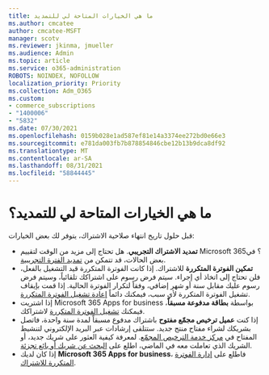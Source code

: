 ```yaml
---
title: ما هي الخيارات المتاحة لي للتمديد
ms.author: cmcatee
author: cmcatee-MSFT
manager: scotv
ms.reviewer: jkinma, jmueller
ms.audience: Admin
ms.topic: article
ms.service: o365-administration
ROBOTS: NOINDEX, NOFOLLOW
localization_priority: Priority
ms.collection: Adm_O365
ms.custom:
- commerce_subscriptions
- "1400006"
- "5832"
ms.date: 07/30/2021
ms.openlocfilehash: 0159b028e1ad587ef81e14a3374ee272bd0e66e3
ms.sourcegitcommit: e781da003fb7b878854846cbe12b13b9dca8df92
ms.translationtype: MT
ms.contentlocale: ar-SA
ms.lasthandoff: 08/31/2021
ms.locfileid: "58844445"
---
```

# <a name="what-are-my-options-to-extend"></a>ما هي الخيارات المتاحة لي للتمديد؟

قبل حلول تاريخ انتهاء صلاحية الاشتراك، يتوفر لك بعض الخيارات:

- **تمديد الاشتراك التجريبي**.  هل تحتاج إلى مزيد من الوقت لتقييم Microsoft 365؟ في بعض الحالات، قد تتمكن من [تمديد الفترة التجريبية](https://docs.microsoft.com/microsoft-365/commerce/extend-your-trial).  
- **تمكين الفوترة المتكررة** للاشتراك. إذا كانت الفوترة المتكررة قيد التشغيل بالفعل، فلن تحتاج إلى اتخاذ أي إجراء. سيتم فرض رسوم على اشتراكك تلقائياً، وسيتم فرض رسوم عليك مقابل سنة أو شهر إضافي، وفقاً لتكرار الفوترة الحالية. إذا قمت بإيقاف تشغيل الفوترة المتكررة لأي سبب، فيمكنك دائماً  [إعادة تشغيل الفوترة المتكررة](https://docs.microsoft.com/microsoft-365/commerce/subscriptions/renew-your-subscription).
- إذا اشتريت Microsoft 365 Apps for business بواسطة  **بطاقة مدفوعة مسبقاً**، فيمكنك  [تشغيل الفوترة المتكررة](https://docs.microsoft.com/microsoft-365/commerce/subscriptions/renew-your-subscription)  لاشتراكك.
- إذا كنت  **عميل ترخيص مجمّع مفتوح**  باشتراك مدفوع مسبقاً لمدة سنة واحدة، فاتصل بشريكك لشراء مفتاح منتج جديد. ستتلقى إرشادات عبر البريد الإلكتروني لتنشيط المفتاح في [مركز خدمة الترخيص المجمّع](https://go.microsoft.com/fwlink/p/?LinkID=282016). لمعرفة كيفية العثور على شريك جديد، أو الشريك الذي تعاملت معه في الماضي، اطلع على [البحث عن شريك أو بائع تجزئة](https://docs.microsoft.com/microsoft-365/admin/manage/find-your-partner-or-reseller).
- إذا كان لديك **Microsoft 365 Apps for business**، فاطلع على  [إدارة الفوترة المتكررة للاشتراك](https://docs.microsoft.com/microsoft-365/commerce/subscriptions/renew-your-subscription).
